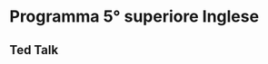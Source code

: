 # Programma 5° superiore Inglese

## Ted Talk

## 
<!--stackedit_data:
eyJoaXN0b3J5IjpbMzE1NTA4ODA0LC0yMDg4NzQ2NjEyXX0=
-->